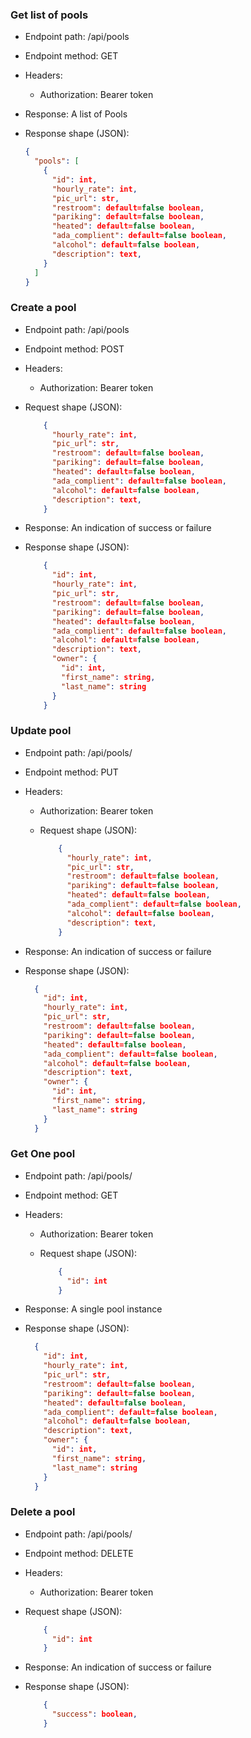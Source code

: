 ### Get list of pools

* Endpoint path: /api/pools
* Endpoint method: GET

* Headers:
  * Authorization: Bearer token

* Response: A list of Pools
* Response shape (JSON):
    ```json
    {
      "pools": [
        {
          "id": int,
          "hourly_rate": int,
          "pic_url": str,
          "restroom": default=false boolean,
          "pariking": default=false boolean,
          "heated": default=false boolean,
          "ada_complient": default=false boolean,
          "alcohol": default=false boolean,
          "description": text,
        }
      ]
    }
    ```

### Create a pool

* Endpoint path: /api/pools
* Endpoint method: POST

* Headers:
  * Authorization: Bearer token

* Request shape (JSON):
    ```json
        {
          "hourly_rate": int,
          "pic_url": str,
          "restroom": default=false boolean,
          "pariking": default=false boolean,
          "heated": default=false boolean,
          "ada_complient": default=false boolean,
          "alcohol": default=false boolean,
          "description": text,
        }
    ```

* Response: An indication of success or failure
* Response shape (JSON):
    ```json
        {
          "id": int,
          "hourly_rate": int,
          "pic_url": str,
          "restroom": default=false boolean,
          "pariking": default=false boolean,
          "heated": default=false boolean,
          "ada_complient": default=false boolean,
          "alcohol": default=false boolean,
          "description": text,
          "owner": {
            "id": int,
            "first_name": string,
            "last_name": string
          }
        }
    ```

### Update pool

* Endpoint path: /api/pools/<id>
* Endpoint method: PUT

* Headers:
  * Authorization: Bearer token

  * Request shape (JSON):
    ```json
        {
          "hourly_rate": int,
          "pic_url": str,
          "restroom": default=false boolean,
          "pariking": default=false boolean,
          "heated": default=false boolean,
          "ada_complient": default=false boolean,
          "alcohol": default=false boolean,
          "description": text,
        }
    ```

* Response: An indication of success or failure
* Response shape (JSON):
    ```json
      {
        "id": int,
        "hourly_rate": int,
        "pic_url": str,
        "restroom": default=false boolean,
        "pariking": default=false boolean,
        "heated": default=false boolean,
        "ada_complient": default=false boolean,
        "alcohol": default=false boolean,
        "description": text,
        "owner": {
          "id": int,
          "first_name": string,
          "last_name": string
        }
      }
    ```


### Get One pool

* Endpoint path: /api/pools/<id>
* Endpoint method: GET

* Headers:
  * Authorization: Bearer token

  * Request shape (JSON):
    ```json
        {
          "id": int
        }
    ```

* Response: A single pool instance
* Response shape (JSON):
    ```json
      {
        "id": int,
        "hourly_rate": int,
        "pic_url": str,
        "restroom": default=false boolean,
        "pariking": default=false boolean,
        "heated": default=false boolean,
        "ada_complient": default=false boolean,
        "alcohol": default=false boolean,
        "description": text,
        "owner": {
          "id": int,
          "first_name": string,
          "last_name": string
        }
      }
    ```

### Delete a pool

* Endpoint path: /api/pools/<id>
* Endpoint method: DELETE

* Headers:
  * Authorization: Bearer token

* Request shape (JSON):
  ```json
      {
        "id": int
      }
  ```

* Response: An indication of success or failure
* Response shape (JSON):
    ```json
        {
          "success": boolean,
        }
    ```
